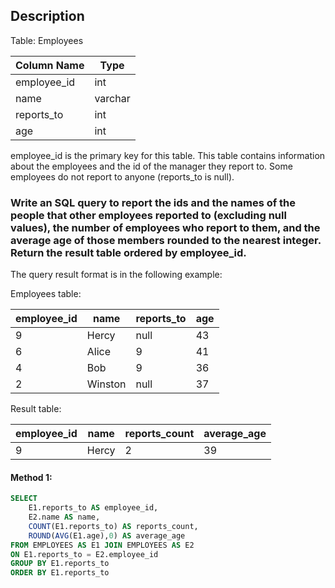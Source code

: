## Description

Table: Employees

| Column Name | Type    |
| ----------- | ------- |
| employee_id | int     |
| name        | varchar |
| reports_to  | int     |
| age         | int     |

employee_id is the primary key for this table.
This table contains information about the employees and the id of the manager they report to. Some employees do not report to anyone (reports_to is null).

### Write an SQL query to report the ids and the names of the people that other employees reported to (excluding null values), the number of employees who report to them, and the average age of those members rounded to the nearest integer. Return the result table ordered by employee_id.

The query result format is in the following example:

Employees table:

| employee_id | name    | reports_to | age |
| ----------- | ------- | ---------- | --- |
| 9           | Hercy   | null       | 43  |
| 6           | Alice   | 9          | 41  |
| 4           | Bob     | 9          | 36  |
| 2           | Winston | null       | 37  |

Result table:

| employee_id | name  | reports_count | average_age |
| ----------- | ----- | ------------- | ----------- |
| 9           | Hercy | 2             | 39          |

#### Method 1:

```sql
SELECT
    E1.reports_to AS employee_id,
    E2.name AS name,
    COUNT(E1.reports_to) AS reports_count,
    ROUND(AVG(E1.age),0) AS average_age
FROM EMPLOYEES AS E1 JOIN EMPLOYEES AS E2
ON E1.reports_to = E2.employee_id
GROUP BY E1.reports_to
ORDER BY E1.reports_to
```
